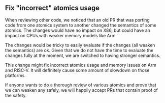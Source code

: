 ## Fix "incorrect" atomics usage

When reviewing other code, we noticed that an old PR that was porting code from one atomics system to another changed the semantics of some atomics. The changes would have no impact on X86, but could have an impact on CPUs with weaker memory models like Arm.

The changes would be tricky to easily evaluate if the changes (all weaken the semantics) are ok. Given that we do not have the time to evaluate the changes fully at the moment, we are switched to having stronger semantics.

This change might fix incorrect atomics usage and memory issues on Arm and RISC-V. It will definitely cause some amount of slowdown on those platforms.

If anyone wants to do a thorough review of various atomics and prove that we can
weaken any safely, we will happily accept PRs that contain proof of the safety.
